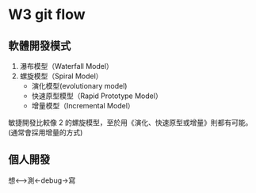 # W3 git flow

## 軟體開發模式
1. 瀑布模型（Waterfall Model）
2. 螺旋模型（Spiral Model）
    * 演化模型(evolutionary model)
    * 快速原型模型（Rapid Prototype Model）
    * 增量模型（Incremental Model）

敏捷開發比較像 2 的螺旋模型，至於用《演化、快速原型或增量》則都有可能。(通常會採用增量的方式)

## 個人開發
想<-->測<-debug->寫
        


